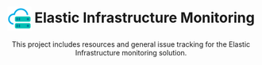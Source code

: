 <h1 align='center'><img src='https://github.com/elastic/infrastructure/raw/master/infrastructure.png' alt='Logs' width='48' valign='middle' /> Elastic Infrastructure Monitoring</h1>

<p align='center'>This project includes resources and general issue tracking for the Elastic Infrastructure monitoring solution.</p>
